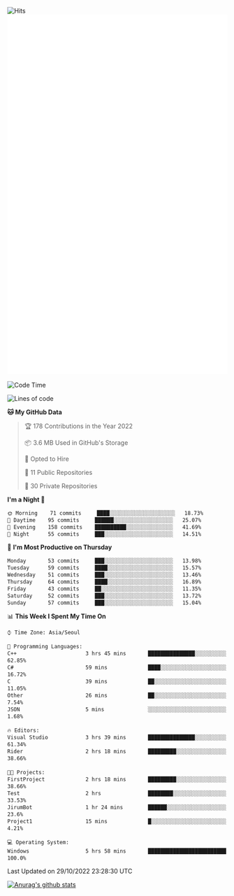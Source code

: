 ![Hits](https://hits.seeyoufarm.com/api/count/incr/badge.svg?url=https%3A%2F%2Fgithub.com%2Fkokose1234&count_bg=%2379C83D&title_bg=%23555555&icon=apple.svg&icon_color=%23E7E7E7&title=hits&edge_flat=false)
<br/>
![Metrics](https://github.com/kokose1234/kokose1234/blob/main/github-metrics.svg)

<!--START_SECTION:waka-->
![Code Time](http://img.shields.io/badge/Code%20Time-707%20hrs%2034%20mins-blue)

![Lines of code](https://img.shields.io/badge/From%20Hello%20World%20I%27ve%20Written-904%20Thousand%20lines%20of%20code-blue)

**🐱 My GitHub Data** 

> 🏆 178 Contributions in the Year 2022
 > 
> 📦 3.6 MB Used in GitHub's Storage 
 > 
> 💼 Opted to Hire
 > 
> 📜 11 Public Repositories 
 > 
> 🔑 30 Private Repositories  
 > 
**I'm a Night 🦉** 

```text
🌞 Morning    71 commits     ████░░░░░░░░░░░░░░░░░░░░░   18.73% 
🌆 Daytime    95 commits     ██████░░░░░░░░░░░░░░░░░░░   25.07% 
🌃 Evening    158 commits    ██████████░░░░░░░░░░░░░░░   41.69% 
🌙 Night      55 commits     ███░░░░░░░░░░░░░░░░░░░░░░   14.51%

```
📅 **I'm Most Productive on Thursday** 

```text
Monday       53 commits     ███░░░░░░░░░░░░░░░░░░░░░░   13.98% 
Tuesday      59 commits     ████░░░░░░░░░░░░░░░░░░░░░   15.57% 
Wednesday    51 commits     ███░░░░░░░░░░░░░░░░░░░░░░   13.46% 
Thursday     64 commits     ████░░░░░░░░░░░░░░░░░░░░░   16.89% 
Friday       43 commits     ██░░░░░░░░░░░░░░░░░░░░░░░   11.35% 
Saturday     52 commits     ███░░░░░░░░░░░░░░░░░░░░░░   13.72% 
Sunday       57 commits     ███░░░░░░░░░░░░░░░░░░░░░░   15.04%

```


📊 **This Week I Spent My Time On** 

```text
⌚︎ Time Zone: Asia/Seoul

💬 Programming Languages: 
C++                      3 hrs 45 mins       ███████████████░░░░░░░░░░   62.85% 
C#                       59 mins             ████░░░░░░░░░░░░░░░░░░░░░   16.72% 
C                        39 mins             ██░░░░░░░░░░░░░░░░░░░░░░░   11.05% 
Other                    26 mins             ██░░░░░░░░░░░░░░░░░░░░░░░   7.54% 
JSON                     5 mins              ░░░░░░░░░░░░░░░░░░░░░░░░░   1.68%

🔥 Editors: 
Visual Studio            3 hrs 39 mins       ███████████████░░░░░░░░░░   61.34% 
Rider                    2 hrs 18 mins       █████████░░░░░░░░░░░░░░░░   38.66%

🐱‍💻 Projects: 
FirstProject             2 hrs 18 mins       █████████░░░░░░░░░░░░░░░░   38.66% 
Test                     2 hrs               ████████░░░░░░░░░░░░░░░░░   33.53% 
JirumBot                 1 hr 24 mins        ██████░░░░░░░░░░░░░░░░░░░   23.6% 
Project1                 15 mins             █░░░░░░░░░░░░░░░░░░░░░░░░   4.21%

💻 Operating System: 
Windows                  5 hrs 58 mins       █████████████████████████   100.0%

```


 Last Updated on 29/10/2022 23:28:30 UTC
<!--END_SECTION:waka-->

[![Anurag's github stats](https://github-readme-stats.vercel.app/api?username=kokose1234&theme=dracula)](https://github.com/anuraghazra/github-readme-stats)



	
